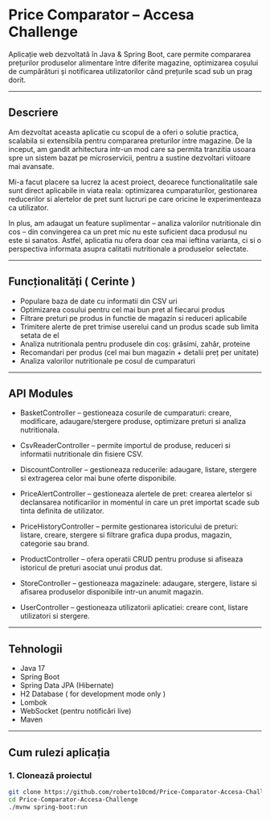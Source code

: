 # Price Comparator – Accesa Challenge

Aplicație web dezvoltată în Java & Spring Boot, care permite compararea prețurilor produselor alimentare între diferite magazine, optimizarea coșului de cumpărături și notificarea utilizatorilor când prețurile scad sub un prag dorit.

---
## Descriere
Am dezvoltat aceasta aplicatie cu scopul de a oferi o solutie practica, scalabila si extensibila pentru compararea preturilor intre magazine. De la inceput, am gandit arhitectura intr-un mod care sa permita tranzitia usoara spre un sistem bazat pe microservicii, pentru a sustine dezvoltari viitoare mai avansate.

Mi-a facut placere sa lucrez la acest proiect, deoarece functionalitatile sale sunt direct aplicabile in viata reala: optimizarea cumparaturilor, gestionarea reducerilor si alertelor de pret sunt lucruri pe care oricine le experimenteaza ca utilizator.

In plus, am adaugat un feature suplimentar – analiza valorilor nutritionale din cos – din convingerea ca un pret mic nu este suficient daca produsul nu este si sanatos. Astfel, aplicatia nu ofera doar cea mai ieftina varianta, ci si o perspectiva informata asupra calitatii nutritionale a produselor selectate.


---

## Funcționalități ( Cerinte ) 

-  Populare baza de date cu informatii din CSV uri
-  Optimizarea cosului pentru cel mai bun pret al fiecarui produs
-  Filtrare preturi pe produs in functie de magazin si reduceri aplicabile 
-  Trimitere alerte de pret trimise userelui cand un produs scade sub limita setata de el
-  Analiza nutritionala pentru produsele din coș: grăsimi, zahăr, proteine
-  Recomandari per produs (cel mai bun magazin + detalii preț per unitate)
-  Analiza valorilor nutritionale pe cosul de cumparaturi

---

## API Modules

- BasketController – gestioneaza cosurile de cumparaturi: creare, modificare, adaugare/stergere produse, optimizare preturi si analiza nutritionala.

- CsvReaderController – permite importul de produse, reduceri si informatii nutritionale din fisiere CSV.

- DiscountController – gestioneaza reducerile: adaugare, listare, stergere si extragerea celor mai bune oferte disponibile.

- PriceAlertController – gestioneaza alertele de pret: crearea alertelor si declansarea notificarilor in momentul in care un pret importat scade sub tinta definita de utilizator.

- PriceHistoryController – permite gestionarea istoricului de preturi: listare, creare, stergere si filtrare grafica dupa produs, magazin, categorie sau brand.

- ProductController – ofera operatii CRUD pentru produse si afiseaza istoricul de preturi asociat unui produs dat.

- StoreController – gestioneaza magazinele: adaugare, stergere, listare si afisarea produselor disponibile intr-un anumit magazin.

- UserController – gestioneaza utilizatorii aplicatiei: creare cont, listare utilizatori si stergere.

---


## Tehnologii

- Java 17
- Spring Boot
- Spring Data JPA (Hibernate)
- H2 Database ( for development mode only )
- Lombok
- WebSocket (pentru notificări live)
- Maven

---

##  Cum rulezi aplicația

### 1. Clonează proiectul
```bash
git clone https://github.com/roberto10cmd/Price-Comparator-Accesa-Challenge.git
cd Price-Comparator-Accesa-Challenge
./mvnw spring-boot:run



